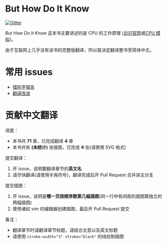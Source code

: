 # But How Do It Know
[![Gitter](https://badges.gitter.im/Minecraft-in-python/but-how-do-it-know.svg)](https://gitter.im/Minecraft-in-python/but-how-do-it-know?utm_source=badge&utm_medium=badge&utm_campaign=pr-badge)

*But How Do It Know* 这本书主要讲述的是 CPU 的工作原理
([访问官网](http://www.buthowdoitknow.com/)或[CPU 模拟](http://www.buthowdoitknow.com/but_how_do_it_know_cpu_model.html))。

由于互联网上几乎没有该书的完整版翻译，所以我决定翻译整书至简体中文。

# 常用 issues

- [错别字报告](https：//github。com/Minecraft-in-python/but-how-do-it-know/issues/1)
- [翻译改进](https：//github。com/Minecraft-in-python/but-how-do-it-know/issues/2)

# 贡献中文翻译
进度：

- 本书共 **71** 章，已完成翻译 **4** 章
- 本书共有 **(未统计)** 张插图，已完成 **4** 张(请使用 SVG 格式)

提交翻译：

1. 开 issue，说明要翻译章节的**英文名**
2. 请尽快翻译(请使用半角符号)，翻译完成后开 Pull Request 合并进主分支

提交插图：

1. 开 issue，说明是**哪一页按顺序数第几幅插图**(同一行中有间距的插图算独立的两幅插图)
2. 使用诸如 vim 的编辑器创建插图，最后开 Pull Request 提交

备注：

- 翻译章节时请翻译章节标题，请结合文意以及英文标题
- 请使用 `stroke-width="3" stroke="black"` 的线绘制插图
